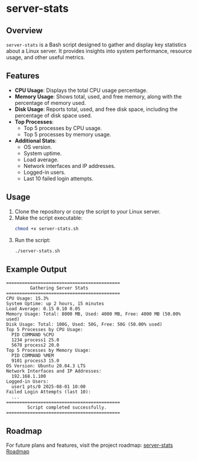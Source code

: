 # server-stats

## Overview
`server-stats` is a Bash script designed to gather and display key statistics about a Linux server. It provides insights into system performance, resource usage, and other useful metrics.

## Features
- **CPU Usage**: Displays the total CPU usage percentage.
- **Memory Usage**: Shows total, used, and free memory, along with the percentage of memory used.
- **Disk Usage**: Reports total, used, and free disk space, including the percentage of disk space used.
- **Top Processes**:
  - Top 5 processes by CPU usage.
  - Top 5 processes by memory usage.
- **Additional Stats**:
  - OS version.
  - System uptime.
  - Load average.
  - Network interfaces and IP addresses.
  - Logged-in users.
  - Last 10 failed login attempts.

## Usage
1. Clone the repository or copy the script to your Linux server.
2. Make the script executable:
   ```bash
   chmod +x server-stats.sh
   ```
3. Run the script:
   ```bash
   ./server-stats.sh
   ```

## Example Output
```
===========================================
         Gathering Server Stats            
===========================================
CPU Usage: 15.3%
System Uptime: up 2 hours, 15 minutes
Load Average: 0.15 0.10 0.05
Memory Usage: Total: 8000 MB, Used: 4000 MB, Free: 4000 MB (50.00% used)
Disk Usage: Total: 100G, Used: 50G, Free: 50G (50.00% used)
Top 5 Processes by CPU Usage:
  PID COMMAND %CPU
  1234 process1 25.0
  5678 process2 20.0
Top 5 Processes by Memory Usage:
  PID COMMAND %MEM
  9101 process3 15.0
OS Version: Ubuntu 20.04.3 LTS
Network Interfaces and IP Addresses:
  192.168.1.100
Logged-in Users:
  user1 pts/0 2025-08-01 10:00
Failed Login Attempts (last 10):
  ...
===========================================
        Script completed successfully.
===========================================
```

## Roadmap
For future plans and features, visit the project roadmap: [server-stats Roadmap](https://roadmap.sh/projects/server-stats)
